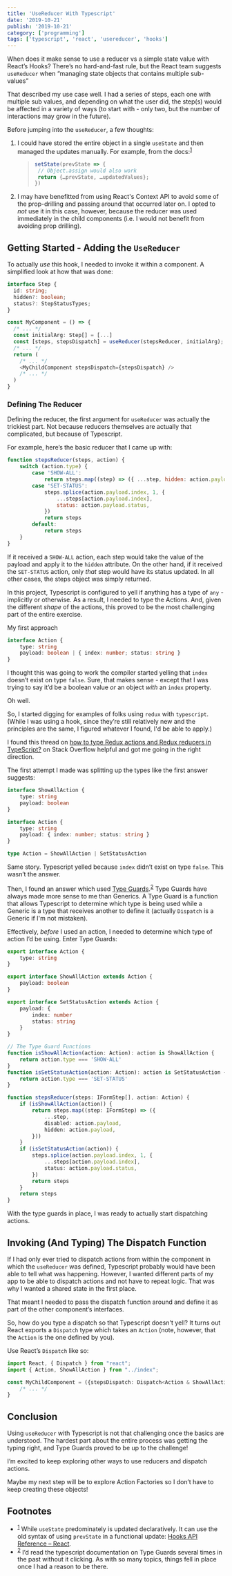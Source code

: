 ```yaml
---
title: 'UseReducer With Typescript'
date: '2019-10-21'
publish: '2019-10-21'
category: ['programming']
tags: ['typescript', 'react', 'usereducer', 'hooks']
---
```


When does it make sense to use a reducer vs a simple state value with React’s Hooks? There’s no hard-and-fast rule, but the React team suggests `useReducer` when “managing state objects that contains multiple sub-values”

That described my use case well. I had a series of steps, each one with multiple sub values, and depending on what the user did, the step(s) would be affected in a variety of ways (to start with - only two, but the number of interactions may grow in the future).

Before jumping into the `useReducer`, a few thoughts:

1. I could have stored the entire object in a single `useState` and then managed the updates manually. For example, from the docs:<sup>[1](#footnotes)</sup><a id="fn1"></a>
    > ```javascript
    > setState(prevState => {
    >  // Object.assign would also work
    >  return {…prevState, …updatedValues};
    > })
    > ```
2. I may have benefitted from using React's Context API to avoid some of the prop-drilling and passing around that occurred later on. I opted to _not_ use it in this case, however, because the reducer was used immediately in the child components (i.e. I would not benefit from avoiding prop drilling).

## Getting Started - Adding the `UseReducer`

To actually _use_ this hook, I needed to invoke it within a component. A simplified look at how that was done:

```typescript
interface Step {
  id: string;
  hidden?: boolean;
  status?: StepStatusTypes;
}

const MyComponent = () => {
  /* ... */
  const initialArg: Step[] = [...]
  const [steps, stepsDispatch] = useReducer(stepsReducer, initialArg);
  /* ... */
  return (
    /* ... */
    <MyChildComponent stepsDispatch={stepsDispatch} />
    /* ... */
  )
}
```

### Defining The Reducer

Defining the reducer, the first argument for `useReducer` was actually the trickiest part. Not because reducers themselves are actually that complicated, but because of Typescript.

For example, here’s the basic reducer that I came up with:

```javascript
function stepsReducer(steps, action) {
    switch (action.type) {
        case 'SHOW-ALL':
            return steps.map((step) => ({ ...step, hidden: action.payload }))
        case 'SET-STATUS':
            steps.splice(action.payload.index, 1, {
                ...steps[action.payload.index],
                status: action.payload.status,
            })
            return steps
        default:
            return steps
    }
}
```

If it received a `SHOW-ALL` action, each step would take the value of the payload and apply it to the `hidden` attribute. On the other hand, if it received the `SET-STATUS` action, only _that_ step would have its status updated. In all other cases, the steps object was simply returned.

In this project, Typescript is configured to yell if anything has a type of `any` - implicitly or otherwise. As a result, I needed to type the Actions. And, given the different _shape_ of the actions, this proved to be the most challenging part of the entire exercise.

My first approach

```typescript
interface Action {
    type: string
    payload: boolean | { index: number; status: string }
}
```

I thought this was going to work the compiler started yelling that `index` doesn’t exist on type `false`. Sure, that makes sense - except that I was trying to say it’d be a boolean value _or_ an object _with_ an `index` property.

Oh well.

So, I started digging for examples of folks using `redux` with `typescript`. (While I was using a hook, since they’re still relatively new and the principles are the same, I figured whatever I found, I'd be able to apply.)

I found this thread on [how to type Redux actions and Redux reducers in TypeScript?](https://stackoverflow.com/questions/35482241/how-to-type-redux-actions-and-redux-reducers-in-typescript) on Stack Overflow helpful and got me going in the right direction.

The first attempt I made was splitting up the types like the first answer suggests:

```typescript
interface ShowAllAction {
    type: string
    payload: boolean
}

interface Action {
    type: string
    payload: { index: number; status: string }
}

type Action = ShowAllAction | SetStatusAction
```

Same story. Typescript yelled because `index` didn’t exist on type `false`. This wasn’t the answer.

Then, I found an answer which used [Type Guards](https://www.typescriptlang.org/docs/handbook/advanced-types.html#type-guards-and-differentiating-types).<sup>[2](#footnotes)</sup><a id="fn2"></a> Type Guards have always made more sense to me than Generics. A Type Guard is a function that allows Typescript to determine which type is being used while a Generic is a type that receives another to define it (actually `Dispatch` is a Generic if I'm not mistaken).

Effectively, _before_ I used an action, I needed to determine which type of action I’d be using. Enter Type Guards:

```typescript
export interface Action {
    type: string
}

export interface ShowAllAction extends Action {
    payload: boolean
}

export interface SetStatusAction extends Action {
    payload: {
        index: number
        status: string
    }
}

// The Type Guard Functions
function isShowAllAction(action: Action): action is ShowAllAction {
    return action.type === 'SHOW-ALL'
}
function isSetStatusAction(action: Action): action is SetStatusAction {
    return action.type === 'SET-STATUS'
}

function stepsReducer(steps: IFormStep[], action: Action) {
    if (isShowAllAction(action)) {
        return steps.map((step: IFormStep) => ({
            ...step,
            disabled: action.payload,
            hidden: action.payload,
        }))
    }
    if (isSetStatusAction(action)) {
        steps.splice(action.payload.index, 1, {
            ...steps[action.payload.index],
            status: action.payload.status,
        })
        return steps
    }
    return steps
}
```

With the type guards in place, I was ready to actually start dispatching actions.

## Invoking (And Typing) The Dispatch Function

If I had only ever tried to dispatch actions from within the component in which the `useReducer` was defined, Typescript probably would have been able to tell what was happening. However, I wanted different parts of my app to be able to dispatch actions and not have to repeat logic. That was why I wanted a shared state in the first place.

That meant I needed to pass the dispatch function around and define it as part of the other component’s interfaces.

So, how do you type a dispatch so that Typescript doesn't yell? It turns out React exports a `Dispatch` type which takes an `Action` (note, however, that the `Action` is the one defined by you).

Use React’s `Dispatch` like so:

```typescript
import React, { Dispatch } from "react";
import { Action, ShowAllAction } from "../index";

const MyChildComponent = ({stepsDispatch: Dispatch<Action & ShowAllAction>}) => {
	/* ... */
}
```

## Conclusion

Using `useReducer` with Typescript is not that challenging once the basics are understood. The hardest part about the entire process was getting the typing right, and Type Guards proved to be up to the challenge!

I’m excited to keep exploring other ways to use reducers and dispatch actions.

Maybe my next step will be to explore Action Factories so I don’t have to keep creating these objects!

## Footnotes

-   <sup>[1](#fn1)</sup> While `useState` predominately is updated declaratively. It can use the old syntax of using `prevState` in a functional update: [Hooks API Reference – React](https://reactjs.org/docs/hooks-reference.html#functional-updates).
-   <sup>[2](#fn2)</sup> I’d read the typescript documentation on Type Guards several times in the past without it clicking. As with so many topics, things fell in place once I had a reason to be there.
